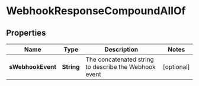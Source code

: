 

# WebhookResponseCompoundAllOf

## Properties

Name | Type | Description | Notes
------------ | ------------- | ------------- | -------------
**sWebhookEvent** | **String** | The concatenated string to describe the Webhook event |  [optional]




